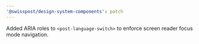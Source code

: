 ```yaml
---
'@swisspost/design-system-components': patch
---
```


Added ARIA roles to `<post-language-switch>` to enforce screen reader focus mode navigation.
